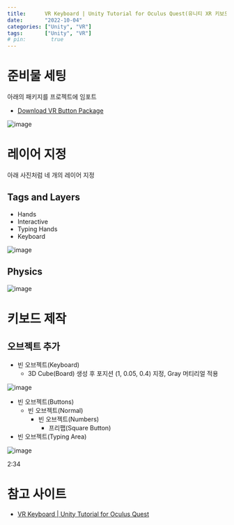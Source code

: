 ```yaml
---
title:      VR Keyboard | Unity Tutorial for Oculus Quest(유니티 XR 키보드 만들기)
date:       "2022-10-04"
categories: ["Unity", "VR"]
tags:       ["Unity", "VR"]
# pin:        true
---
```


# 준비물 세팅
아래의 패키지를 프로젝트에 임포트
- [Download VR Button Package](https://www.youtube.com/redirect?event=video_description&redir_token=QUFFLUhqbXRKQkFFQUFVZzZoWkZVR3ZjMXZ2Zk5YWWpqUXxBQ3Jtc0tsLWN6Q1RzNy1qRk8tZjJqbkpfU2lvUGdxN3RUUFdHMXhfZUxtZmlSUlZCTEhPMGx6dXJjX1RsUzNUZXpJWjJhTldBSUxtaHdkbnRMajMzV2hDMFJ0dDJPVGRVc3RPTzRrT2wxbDY1OVRjdWEzUmtUQQ&q=https%3A%2F%2Fwww.realary.com%2Fyt%2FVRButton.unitypackage&v=PyKW9kecyqg)

![image](https://user-images.githubusercontent.com/85896566/193779707-f641a962-53c5-48c3-8bec-9466e8a4b6f7.png)

# 레이어 지정
아래 사진처럼 네 개의 레이어 지정

## Tags and Layers
- Hands
- Interactive
- Typing Hands
- Keyboard

![image](https://user-images.githubusercontent.com/85896566/193780989-7f807c04-ea95-4893-8870-1cd704db2fa2.png)

## Physics
![image](https://user-images.githubusercontent.com/85896566/193781800-b910df6e-b24f-4bec-a5c5-d1c468b75543.png)

# 키보드 제작
## 오브젝트 추가
- 빈 오브젝트(Keyboard)
  - 3D Cube(Board) 생성 후 포지션 (1, 0.05, 0.4) 지정, Gray 머티리얼 적용

![image](https://user-images.githubusercontent.com/85896566/193782384-713072dc-455c-422d-9223-b7c23c083008.png)

- 빈 오브젝트(Buttons)
  - 빈 오브젝트(Normal)
    - 빈 오브젝트(Numbers)
      - 프리팹(Square Button)
- 빈 오브젝트(Typing Area)

![image](https://user-images.githubusercontent.com/85896566/193783114-885f4a0a-9176-4e5f-9a3f-7916b6e870ac.png)

2:34


# 참고 사이트
- [VR Keyboard | Unity Tutorial for Oculus Quest](https://youtu.be/PyKW9kecyqg)